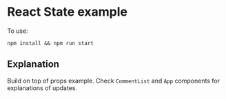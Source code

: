# React State example

To use:
```
npm install && npm run start
```

## Explanation

Build on top of props example.
Check `CommentList` and `App` components for explanations of updates.
